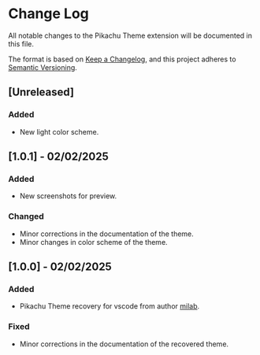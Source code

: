 # Change Log

All notable changes to the Pikachu Theme extension will be documented in this file.

The format is based on [Keep a Changelog](https://keepachangelog.com/en/1.1.0/),
and this project adheres to [Semantic Versioning](https://semver.org/spec/v2.0.0.html).

## [Unreleased]

### Added

- New light color scheme.

## [1.0.1] - 02/02/2025

### Added

- New screenshots for preview.

### Changed

- Minor corrections in the documentation of the theme.
- Minor changes in color scheme of the theme.

## [1.0.0] - 02/02/2025

### Added

- Pikachu Theme recovery for vscode from author [milab](https://github.com/mIaborde).

### Fixed

- Minor corrections in the documentation of the recovered theme.
